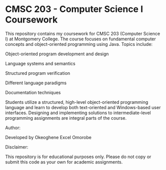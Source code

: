 # CMSC 203 - Computer Science I Coursework
This repository contains my coursework for CMSC 203 (Computer Science I) at Montgomery College. The course focuses on fundamental computer concepts and object-oriented programming using Java. Topics include:

Object-oriented program development and design

Language systems and semantics

Structured program verification

Different language paradigms

Documentation techniques

Students utilize a structured, high-level object-oriented programming language and learn to develop both text-oriented and Windows-based user interfaces. Designing and implementing solutions to intermediate-level programming assignments are integral parts of the course.

Author:

Developed by Okeoghene Excel Omorobe

Disclaimer:

This repository is for educational purposes only. Please do not copy or submit this code as your own for academic assignments.

